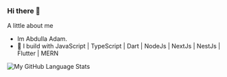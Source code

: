 ### Hi there 👋

A little about me
- Im Abdulla Adam.
- 🌱 I build with JavaScript | TypeScript | Dart | NodeJs | NextJs | NestJs | Flutter | MERN

![My GitHub Language Stats](https://github-readme-stats.vercel.app/api/top-langs/?username=jasongaylord&langs_count=5&theme=tokyonight)
